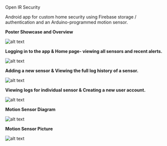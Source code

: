 Open IR Security

Android app for custom home security using Firebase storage / authentication and an Arduino-programmed motion sensor.



**Poster Showcase and Overview**

![alt text](https://raw.githubusercontent.com/prestondcarroll/projects/master/school/Open%20IR%20Security/CSCI%20412%20-%20Mobile%20Device%20Poster.jpg)


**Logging in to the app & Home page- viewing all sensors and recent alerts.**

![alt text](https://raw.githubusercontent.com/prestondcarroll/projects/master/school/Open%20IR%20Security/screen_shots_1.png)


**Adding a new sensor & Viewing the full log history of a sensor.**

![alt text](https://raw.githubusercontent.com/prestondcarroll/projects/master/school/Open%20IR%20Security/screenshots_2.png)


**Viewing logs for individual sensor & Creating a new user account.**

![alt text](https://raw.githubusercontent.com/prestondcarroll/projects/master/school/Open%20IR%20Security/screenshots_3.png)


**Motion Sensor Diagram**

![alt text](https://raw.githubusercontent.com/prestondcarroll/projects/master/school/Open%20IR%20Security/motion_sensor.png)


**Motion Sensor Picture**

![alt text](https://raw.githubusercontent.com/prestondcarroll/projects/master/school/Open%20IR%20Security/motion_sensor_pic.jpg)
